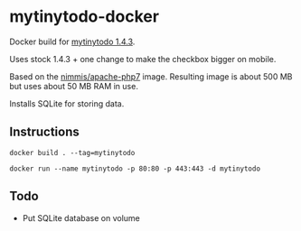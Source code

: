 # mytinytodo-docker
Docker build for [mytinytodo 1.4.3](http://www.mytinytodo.net/).

Uses stock 1.4.3 + one change to make the checkbox bigger on mobile.

Based on the [nimmis/apache-php7](https://hub.docker.com/r/nimmis/apache-php7/) image. Resulting image is about 500 MB but uses about 50 MB RAM in use.

Installs SQLite for storing data.




## Instructions

``` docker build . --tag=mytinytodo ```

``` docker run --name mytinytodo -p 80:80 -p 443:443 -d mytinytodo ```

## Todo
* Put SQLite database on volume
